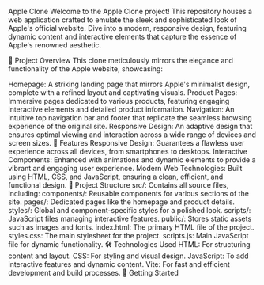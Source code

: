 Apple Clone
Welcome to the Apple Clone project! This repository houses a web application crafted to emulate the sleek and sophisticated look of Apple's official website. Dive into a modern, responsive design, featuring dynamic content and interactive elements that capture the essence of Apple's renowned aesthetic.

🌟 Project Overview
This clone meticulously mirrors the elegance and functionality of the Apple website, showcasing:

Homepage: A striking landing page that mirrors Apple's minimalist design, complete with a refined layout and captivating visuals.
Product Pages: Immersive pages dedicated to various products, featuring engaging interactive elements and detailed product information.
Navigation: An intuitive top navigation bar and footer that replicate the seamless browsing experience of the original site.
Responsive Design: An adaptive design that ensures optimal viewing and interaction across a wide range of devices and screen sizes.
🚀 Features
Responsive Design: Guarantees a flawless user experience across all devices, from smartphones to desktops.
Interactive Components: Enhanced with animations and dynamic elements to provide a vibrant and engaging user experience.
Modern Web Technologies: Built using HTML, CSS, and JavaScript, ensuring a clean, efficient, and functional design.
📁 Project Structure
src/: Contains all source files, including:
components/: Reusable components for various sections of the site.
pages/: Dedicated pages like the homepage and product details.
styles/: Global and component-specific styles for a polished look.
scripts/: JavaScript files managing interactive features.
public/: Stores static assets such as images and fonts.
index.html: The primary HTML file of the project.
styles.css: The main stylesheet for the project.
scripts.js: Main JavaScript file for dynamic functionality.
🛠 Technologies Used
HTML: For structuring content and layout.
CSS: For styling and visual design.
JavaScript: To add interactive features and dynamic content.
Vite: For fast and efficient development and build processes.
🚀 Getting Started
